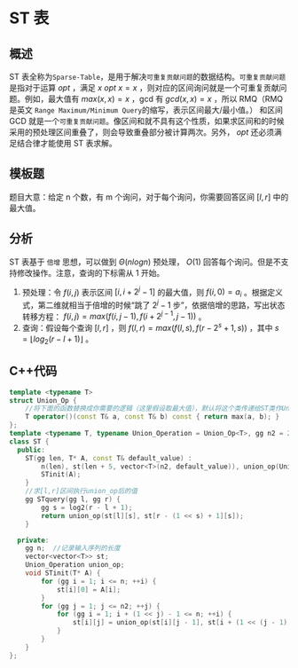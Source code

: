 # ST 表

## 概述

ST 表全称为`Sparse-Table`，是用于解决`可重复贡献问题`的数据结构。`可重复贡献问题`是指对于运算 $opt$ ，满足 $x\ opt\ x=x$ ，则对应的区间询问就是一个可重复贡献问题。例如，最大值有 $max(x,x)=x$ ，gcd 有 $gcd(x,x)=x$ ，所以 RMQ（RMQ 是英文 `Range Maximum/Minimum Query`的缩写，表示区间最大/最小值。） 和区间 GCD 就是一个`可重复贡献问题`。像区间和就不具有这个性质，如果求区间和的时候采用的预处理区间重叠了，则会导致重叠部分被计算两次。另外， $opt$ 还必须满足结合律才能使用 ST 表求解。

## 模板题

题目大意：给定 n 个数，有 m 个询问，对于每个询问，你需要回答区间 $[l,r]$ 中的最大值。

## 分析

ST 表基于 `倍增` 思想，可以做到 $\Theta (nlogn)$ 预处理， $O(1)$ 回答每个询问。但是不支持修改操作。注意，查询的下标需从 1 开始。

1. 预处理：令 $f(i,j)$ 表示区间 $[i,i+2^j-1]$ 的最大值，则 $f(i,0)=a_i$ 。根据定义式，第二维就相当于倍增的时候“跳了 $2^j-1$ 步”，依据倍增的思路，写出状态转移方程： $f(i,j)=max(f(i,j-1),f(i+2^{j-1},j-1))$ 。
2. 查询：假设每个查询 $[l,r]$ ，则 $f(l,r)=max(f(l,s),f(r-2^s+1,s))$ ，其中 $s=\lfloor log_2 (r-l+1) \rfloor$ 。

## C++代码

```cpp
template <typename T>
struct Union_Op {
    //将下面的函数替换成你需要的逻辑（这里假设取最大值），默认将这个类传递给ST类作Union_Operation类型参数
    T operator()(const T& a, const T& b) const { return max(a, b); }
};
template <typename T, typename Union_Operation = Union_Op<T>, gg n2 = 20>
class ST {
  public:
    ST(gg len, T* A, const T& default_value) :
        n(len), st(len + 5, vector<T>(n2, default_value)), union_op(Union_Operation()) {
        STinit(A);
    }
    //求[l,r]区间执行union_op后的值
    gg STquery(gg l, gg r) {
        gg s = log2(r - l + 1);
        return union_op(st[l][s], st[r - (1 << s) + 1][s]);
    }

  private:
    gg n;  //记录输入序列的长度
    vector<vector<T>> st;
    Union_Operation union_op;
    void STinit(T* A) {
        for (gg i = 1; i <= n; ++i) {
            st[i][0] = A[i];
        }
        for (gg j = 1; j <= n2; ++j) {
            for (gg i = 1; i + (1 << j) - 1 <= n; ++i) {
                st[i][j] = union_op(st[i][j - 1], st[i + (1 << (j - 1))][j - 1]);
            }
        }
    }
};
```
